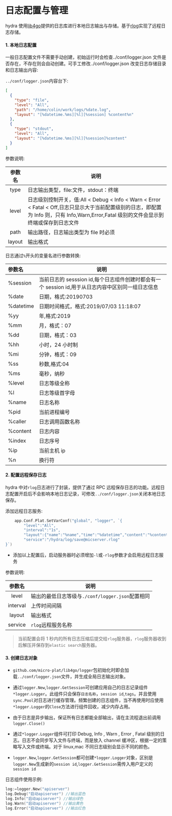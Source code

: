 # 日志配置与管理

hydra 使用[lib4go](https://github.com/micro-plat/lib4go)提供的日志库进行本地日志输出与存储。基于[rlog](https://github.com/micro-plat/rlog)实现了远程日志存储。

#### 1. 本地日志配置

一般日志配置文件不需要手动创建，初始运行时会检查../conf/logger.json 文件是否存在，不存在则会自动创建。可手工修改../conf/logger.json 改变日志存储目录和日志输出内容:

`../conf/logger.json`内容台下:

```json
[
  {
    "type": "file",
    "level": "All",
    "path": "/home/colin/work/logs/%date.log",
    "layout": "[%datetime.%ms][%l][%session] %content%n"
  },
  {
    "type": "stdout",
    "level": "All",
    "layout": "[%datetime.%ms][%l][%session]%content"
  }
]
```

参数说明:

| 参数名 | 说明                                                                                                                                                                                       |
| :----: | ------------------------------------------------------------------------------------------------------------------------------------------------------------------------------------------ |
|  type  | 日志输出类型，file:文件，stdout：终端                                                                                                                                                      |
| level  | 日志级别控制开关，值:All < Debug < Info < Warn < Error < Fatal < Off,日志只显示大于当前配置级别的日志，即配置为 Info 则，只有 Info,Warn,Error,Fatal 级别的文件会显示到终端或保存到日志文件 |
|  path  | 输出路径，日志输出类型为 file 时必须                                                                                                                                                       |
| layout | 输出格式                                                                                                                                                                                   |

日志通过`%`开头的变量名进行参数转换:

| 参数名    | 说明                                                                                              |
| :-------- | ------------------------------------------------------------------------------------------------- |
| %session  | 当前日志的 sesssion id,每个日志组件创建时都会有一个 session id,用于从日志内容中区别同一组日志信息 |
| %date     | 日期，格式:20190703                                                                               |
| %datetime | 日期时间格式，格式:2019/07/03 11:18:07                                                            |
| %yy       | 年,格式:2019                                                                                      |
| %mm       | 月，格式：07                                                                                      |
| %dd       | 日期，格式：03                                                                                    |
| %hh       | 小时，24 小时制                                                                                   |
| %mi       | 分钟，格式：09                                                                                    |
| %ss       | 秒数,格式:04                                                                                      |
| %ms       | 毫秒，纳秒                                                                                        |
| %level    | 日志等级全称                                                                                      |
| %l        | 日志等级首字母                                                                                    |
| %name     | 日志名称                                                                                          |
| %pid      | 当前进程编号                                                                                      |
| %caller   | 日志调用函数名称                                                                                  |
| %content  | 日志内容                                                                                          |
| %index    | 日志序号                                                                                          |
| %ip       | 当前主机 ip                                                                                       |
| %n        | 换行符                                                                                            |

#### 2. 配置远程保存日志

hydra 中对`rlog`日志进行了封装，提供了通过 RPC 远程保存日志的功能。远程日志配置开启后不会影响本地日志记录，可修改`../conf/logger.json`关闭本地日志保存。

添加远程日志服务:

```go
	app.Conf.Plat.SetVarConf("global", "logger", `{
        "level":"All",
		"interval":"1s",
		"layout":{"name":"%name","time":"%datetime","content":"%content","level":"%l","session":"%session"},
        "service":"/hydra/log/save@micserver.rlog"
}`)

```

- 添加以上配置后，启动服务器时必须增加`-l`或`-rlog`参数才会启用远程日志服务

参数说明:

|  参数名  | 说明                                             |
| :------: | ------------------------------------------------ |
|  level   | 输出的最低日志等级与`./conf/logger.json`配置相同 |
| interval | 上传时间间隔                                     |
|  layout  | 输出格式                                         |
| service  | `rlog`远程服务名称                               |

> 当前配置会将 1 秒内的所有日志压缩后提交给`rlog`服务器，`rlog`服务器收到后解压并保存到`elastic search`服务器。

#### 3. 创建日志对象

- `github.com/micro-plat/lib4go/logger`包初始化时即会加载`../conf/logger.json`文件，并生成全局日志输出对象。

- 通过`logger.New`,`logger.GetSession`可创建应用自己的日志记录组件`*logger.Logger`。此组件只会保存`日志名称`，`session id`,`tags`。并且使用`sync.Pool`对日志进行缓存管理。频繁创建的日志组件，当不再使用时应使用`*logger.Logger`的`Close`方法进行组件回收，减少内存占用。

* 由于日志是异步输出，保证所有日志都能全部输出，请在主流程退出前调用`logger.Close()`

- 通过`*logger.Logger`组件可打印 Debug, Info , Warn , Error , Fatal 级别的日志。日志不会同步写入文件与终端，而是放入 channel 缓冲区，根据一定的策略写入文件或终端。对于 linux,mac 不同日志级别会显示不同的颜色。

- `logger.New`,`logger.GetSession`都可创建`*logger.Logger`对象，区别是`logger.New`生成新的`session id`,`logger.GetSession`需传入用户定义的`session id`

日志组件使用示例:

```go
log:=logger.New("apiserver")
log.Debug("启动apiserver") //输出蓝色
log.Info("启动apiserver") //输出绿色
log.Warn("启动apiserver") //输出黄色
log.Error("启动apiserver") //输出红色

```
